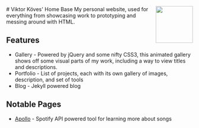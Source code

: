 <img src="images/favicon.ico?raw=true" align="right" width="100">
#  Viktor Köves' Home Base
My personal website, used for everything from showcasing work to prototyping and messing around with HTML.

## Features
- Gallery - Powered by jQuery and some nifty CSS3, this animated gallery shows off some visual parts of my work, including a way to view titles and descriptions.
- Portfolio - List of projects, each with its own gallery of images, description, and set of tools
- Blog - Jekyll powered blog

## Notable Pages
- [Apollo](http://viktorkoves.com/apollo) - Spotify API powered tool for learning more about songs
